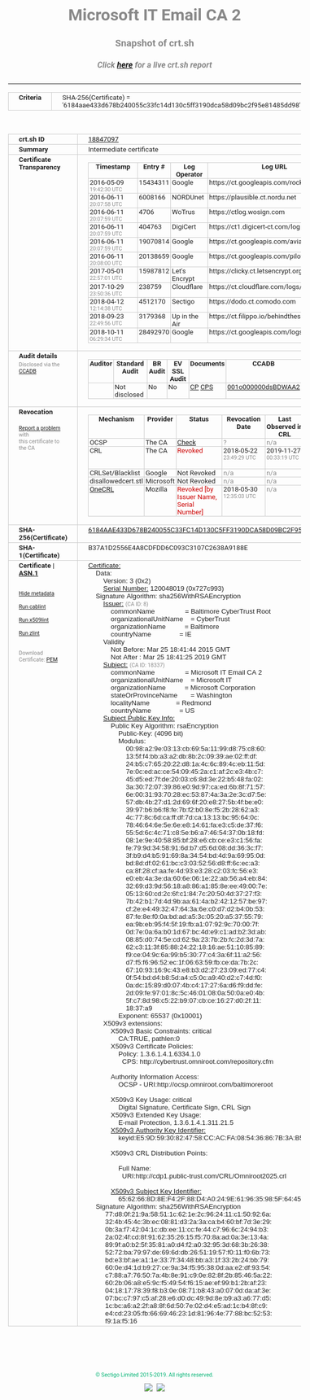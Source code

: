 # Microsoft IT Email CA 2
### Snapshot of crt.sh
##### Click [here](https://crt.sh/?q=6184AAE433D678B240055C33FC14D130C5FF3190DCA58D09BC2F95E81485DD98) for a live crt.sh report

---
<!DOCTYPE HTML PUBLIC "-//W3C//DTD HTML 4.0 Transitional//EN">
<HTML>
<HEAD>
  <META http-equiv="Content-Type" content="text/html; charset=UTF-8">
  <TITLE>crt.sh | 6184aae433d678b240055c33fc14d130c5ff3190dca58d09bc2f95e81485dd98</TITLE>
  <META name="description" content="Free CT Log Certificate Search Tool from Sectigo (formerly Comodo CA)">
  <META name="keywords" content="crt.sh, CT, Certificate Transparency, Certificate Search, SSL Certificate, Sectigo, Comodo CA">
  <LINK href="//fonts.googleapis.com/css?family=Roboto+Mono|Roboto:400,400i,700,700i" rel="stylesheet">
  <STYLE type="text/css">
    a {
      white-space: nowrap;
    }
    body {
      color: #888888;
      font: 12pt Roboto, sans-serif;
      padding-top: 10px;
      text-align: center
    }
    form {
      margin: 0px
    }
    span {
      border-radius: 10px
    }
    span.heading {
      color: #888888;
      font: 12pt Roboto, sans-serif
    }
    span.title {
      background-color: #00B373;
      color: #FFFFFF;
      font: bold 18pt Roboto, sans-serif;
      padding: 0px 5px
    }
    span.text {
      color: #888888;
      font: 10pt Roboto, sans-serif
    }
    span.whiteongrey {
      background-color: #D9D9D6;
      color: #FFFFFF;
      font: bold 18pt Roboto, sans-serif;
      padding: 0px 5px
    }
    table {
      border-collapse: collapse;
      color: #222222;
      font: 10pt Roboto, sans-serif;
      margin-left: auto;
      margin-right: auto
    }
    table.options {
      border: none;
      margin-left: 10px
    }
    td, th {
      border: 1px solid #CCCCCC;
      padding: 0px 2px;
      text-align: left;
      vertical-align: top
    }
    td.outer, th.outer {
      border: 1px solid #CCCCCC;
      padding: 2px 20px;
      text-align: left
    }
    th.heading {
      color: #888888;
      font: bold italic 12pt Roboto, sans-serif;
      padding: 20px 0px 0px;
      text-align: center
    }
    th.options, td.options {
      border: none;
      vertical-align: middle
    }
    td.text {
      font: 10pt "Roboto Mono", sans-serif;
      padding: 2px 20px
    }
    td.heading {
      border: none;
      color: #888888;
      font: 12pt Roboto, sans-serif;
      padding-top: 20px;
      text-align: center
    }
    table.lint td, th {
      text-align: center
    }
    .button {
      background-color: #00B373;
      border-radius: 10px;
      color: #FFFFFF;
      font: bold 13pt Roboto, sans-serif
    }
    .copyright {
      font: 8pt Roboto, sans-serif;
      color: #00B373
    }
    .input {
      border: 1px solid #888888;
      font-weight: bold;
      text-align: center
    }
    .small {
      font: 8pt Roboto, sans-serif;
      color: #888888
    }
    .error {
      background-color: #FFDFDF;
      color: #CC0000;
      font-weight: bold
    }
    .fatal {
      background-color: #0000AA;
      color: #FFFFFF;
      font-weight: bold
    }
    .notice {
      background-color: #FFFFDF;
      color: #606000
    }
    .warning {
      background-color: #FFEFDF;
      color: #DF6000
    }
  </STYLE>
</HEAD>
<BODY>

<TABLE>
  <TR>
    <TH class="outer">Criteria</TH>
    <TD class="outer">SHA-256(Certificate) = '6184aae433d678b240055c33fc14d130c5ff3190dca58d09bc2f95e81485dd98'</TD>
  </TR>
</TABLE>
<BR>
<TABLE>
  <TR>
    <TH class="outer">crt.sh ID</TH>
    <TD class="outer"><A href="?id=18847097">18847097</A></TD>
  </TR>
  <TR>
    <TH class="outer">Summary</TH>
    <TD class="outer">Intermediate certificate</TD>
  </TR>
  <TR>
    <TH class="outer">Certificate<BR>Transparency</TH>
    <TD class="outer">
<TABLE class="options" style="margin-left:0px">
  <TR>
    <TH>Timestamp</TH>
    <TH>Entry #</TH>
    <TH>Log Operator</TH>
    <TH>Log URL</TH>
  </TR>
  <TR>
    <TD>2016-05-09&nbsp; <FONT class="small">19:42:30 UTC</FONT></TD>
    <TD>15434311</TD>
    <TD>Google</TD>
    <TD>https://ct.googleapis.com/rocketeer</TD>
  </TR>
  <TR>
    <TD>2016-06-11&nbsp; <FONT class="small">20:07:58 UTC</FONT></TD>
    <TD>6008166</TD>
    <TD>NORDUnet</TD>
    <TD>https://plausible.ct.nordu.net</TD>
  </TR>
  <TR>
    <TD>2016-06-11&nbsp; <FONT class="small">20:07:59 UTC</FONT></TD>
    <TD>4706</TD>
    <TD>WoTrus</TD>
    <TD>https://ctlog.wosign.com</TD>
  </TR>
  <TR>
    <TD>2016-06-11&nbsp; <FONT class="small">20:07:59 UTC</FONT></TD>
    <TD>404763</TD>
    <TD>DigiCert</TD>
    <TD>https://ct1.digicert-ct.com/log</TD>
  </TR>
  <TR>
    <TD>2016-06-11&nbsp; <FONT class="small">20:07:59 UTC</FONT></TD>
    <TD>19070814</TD>
    <TD>Google</TD>
    <TD>https://ct.googleapis.com/aviator</TD>
  </TR>
  <TR>
    <TD>2016-06-11&nbsp; <FONT class="small">20:08:00 UTC</FONT></TD>
    <TD>20138659</TD>
    <TD>Google</TD>
    <TD>https://ct.googleapis.com/pilot</TD>
  </TR>
  <TR>
    <TD>2017-05-01&nbsp; <FONT class="small">22:57:01 UTC</FONT></TD>
    <TD>15987812</TD>
    <TD>Let's Encrypt</TD>
    <TD>https://clicky.ct.letsencrypt.org</TD>
  </TR>
  <TR>
    <TD>2017-10-29&nbsp; <FONT class="small">23:50:36 UTC</FONT></TD>
    <TD>238759</TD>
    <TD>Cloudflare</TD>
    <TD>https://ct.cloudflare.com/logs/nimbus2019</TD>
  </TR>
  <TR>
    <TD>2018-04-12&nbsp; <FONT class="small">12:14:38 UTC</FONT></TD>
    <TD>4512170</TD>
    <TD>Sectigo</TD>
    <TD>https://dodo.ct.comodo.com</TD>
  </TR>
  <TR>
    <TD>2018-09-23&nbsp; <FONT class="small">22:49:56 UTC</FONT></TD>
    <TD>3179368</TD>
    <TD>Up in the Air</TD>
    <TD>https://ct.filippo.io/behindthesofa</TD>
  </TR>
  <TR>
    <TD>2018-10-11&nbsp; <FONT class="small">06:29:34 UTC</FONT></TD>
    <TD>28492970</TD>
    <TD>Google</TD>
    <TD>https://ct.googleapis.com/logs/argon2019</TD>
  </TR>
</TABLE>
    </TD>
  </TR>
  <TR>
    <TH class="outer">Audit details<BR>
      <DIV class="small" style="padding-top:3px">Disclosed via the
        <A href="//ccadb-public.secure.force.com/mozilla/PublicAllIntermediateCerts" target="_blank">CCADB</A></DIV>
    </TH>
    <TD class="outer">
<TABLE class="options" style="margin-left:0px">
  <TR>
    <TH>Auditor</TH>
    <TH>Standard Audit</TH>
    <TH>BR Audit</TH>
    <TH>EV SSL Audit</TH>
    <TH>Documents</TH>
    <TH>CCADB</TH>
    <TH>Root Owner / Certificate</TH>
  </TR>
  <TR>
    <TD style="vertical-align:middle"></TD>
    <TD>Not disclosed    <TD>No    <TD>No    <TD>
      <A href="https://www.microsoft.com/pki/mscorp/cps/Microsoft%20IT%20PKI%20CP-CPS%20for%20SSL%20Ver%201%203%20January%202015.htm" target="blank">CP</A>
      <A href="https://www.microsoft.com/pki/mscorp/cps/Microsoft%20IT%20PKI%20CP-CPS%20for%20SSL%20Ver%201%203%20January%202015.htm" target="blank">CPS</A>
    </TD>
    <TD><A href="//ccadb.force.com/001o000000dsBDWAA2" target="_blank">001o000000dsBDWAA2</A></TD>
    <TD><A href="/?id=76">DigiCert</A></TD>
  </TR>
</TABLE>
    </TD>
  </TR>
  <TR>
    <TH class="outer">Revocation<BR><BR>
      <DIV class="small" style="padding-top:3px"><A href="?id=18847097&opt=problemreporting">Report a problem</A> with<BR>this certificate to the CA</DIV></TH>
    <TD class="outer">
      <TABLE class="options" style="margin-left:0px">
        <TR>
          <TH>Mechanism</TH>
          <TH>Provider</TH>
          <TH>Status</TH>
          <TH>Revocation Date</TH>
          <TH>Last Observed in CRL</TH>
          <TH>Last Checked <SPAN style="color:#CC0000;vertical-align:middle;font-size:70%;font-weight:normal">(Error)</SPAN></TH>
        </TR>
        <TR>
          <TD>OCSP</TD>
          <TD>The CA</TD>
          <TD><A href="?id=18847097&opt=ocsp">Check</A></TD>
          <TD><SPAN style="color:#888888">?</SPAN></TD>
          <TD><SPAN style="color:#888888">n/a</SPAN></TD>
          <TD><SPAN style="color:#888888">?</SPAN></TD>
        </TR>
        <TR>
          <TD>CRL</TD>
          <TD>The CA</TD>
          <TD><SPAN style="color:#CC0000">Revoked</SPAN></TD><TD>2018-05-22&nbsp; <FONT class="small">23:49:29 UTC</FONT></TD><TD>2019-11-27&nbsp; <FONT class="small">00:33:19 UTC</FONT></TD><TD>2019-12-04&nbsp; <FONT class="small">20:05:09 UTC</FONT></TD>
        </TR>
        <TR>
          <TD>CRLSet/Blacklist</TD>
          <TD>Google</TD>
          <TD>Not Revoked</TD>
          <TD><SPAN style="color:#888888">n/a</SPAN></TD>
          <TD><SPAN style="color:#888888">n/a</SPAN></TD>
          <TD><SPAN style="color:#888888">n/a</SPAN></TD>
        </TR>
        <TR>
          <TD>disallowedcert.stl</TD>
          <TD>Microsoft</TD>
          <TD>Not Revoked</TD>
          <TD><SPAN style="color:#888888">n/a</SPAN></TD>
          <TD><SPAN style="color:#888888">n/a</SPAN></TD>
          <TD><SPAN style="color:#888888">n/a</SPAN></TD>
        </TR>
        <TR>
          <TD><A href="/mozilla-onecrl" target="_blank">OneCRL</A></TD>
          <TD>Mozilla</TD>
          <TD><SPAN style="color:#CC0000">Revoked [by Issuer Name, Serial Number]</SPAN></TD><TD>2018-05-30&nbsp; <FONT class="small">12:35:03 UTC</FONT></TD>
          <TD><SPAN style="color:#888888">n/a</SPAN></TD>
          <TD><SPAN style="color:#888888">n/a</SPAN></TD>
        </TR>
      </TABLE>
    </TD>
  </TR>
  <TR>
    <TH class="outer">SHA-256(Certificate)</TH>
    <TD class="outer"><A href="//censys.io/certificates/6184aae433d678b240055c33fc14d130c5ff3190dca58d09bc2f95e81485dd98">6184AAE433D678B240055C33FC14D130C5FF3190DCA58D09BC2F95E81485DD98</A></TD>
  </TR>
  <TR>
    <TH class="outer">SHA-1(Certificate)</TH>
    <TD class="outer">B37A1D2556E4A8CDFDD6C093C3107C2638A9188E</TD>
  </TR>
  <TR>
    <TH class="outer">Certificate | <A href="?asn1=18847097">ASN.1</A>
      <SPAN class="small"><BR>
      <BR><BR><A href="?id=18847097&opt=nometadata">Hide metadata</A>
      <BR><BR><A href="?id=18847097&opt=cablint">Run cablint</A>
      <BR><BR><A href="?id=18847097&opt=x509lint">Run x509lint</A>
      <BR><BR><A href="?id=18847097&opt=zlint">Run zlint</A>
      <BR><BR><BR>Download Certificate: <A href="?d=18847097">PEM</A>
      </SPAN>
    </TH>
    <TD class="text"><A href="?d=18847097">Certificate:</A><BR>&nbsp;&nbsp;&nbsp;&nbsp;Data:<BR>&nbsp;&nbsp;&nbsp;&nbsp;&nbsp;&nbsp;&nbsp;&nbsp;Version:&nbsp;3&nbsp;(0x2)<BR>&nbsp;&nbsp;&nbsp;&nbsp;&nbsp;&nbsp;&nbsp;&nbsp;<A href="?serial=0727c993">Serial&nbsp;Number:</A>&nbsp;120048019&nbsp;(0x727c993)<BR>&nbsp;&nbsp;&nbsp;&nbsp;Signature&nbsp;Algorithm:&nbsp;sha256WithRSAEncryption<BR>&nbsp;&nbsp;&nbsp;&nbsp;&nbsp;&nbsp;&nbsp;&nbsp;<A href="?caid=8">Issuer:</A> <SPAN class="small">(CA ID: 8)</SPAN><BR>&nbsp;&nbsp;&nbsp;&nbsp;&nbsp;&nbsp;&nbsp;&nbsp;&nbsp;&nbsp;&nbsp;&nbsp;commonName&nbsp;&nbsp;&nbsp;&nbsp;&nbsp;&nbsp;&nbsp;&nbsp;&nbsp;&nbsp;&nbsp;&nbsp;&nbsp;&nbsp;&nbsp;&nbsp;=&nbsp;Baltimore&nbsp;CyberTrust&nbsp;Root<BR>&nbsp;&nbsp;&nbsp;&nbsp;&nbsp;&nbsp;&nbsp;&nbsp;&nbsp;&nbsp;&nbsp;&nbsp;organizationalUnitName&nbsp;&nbsp;&nbsp;&nbsp;=&nbsp;CyberTrust<BR>&nbsp;&nbsp;&nbsp;&nbsp;&nbsp;&nbsp;&nbsp;&nbsp;&nbsp;&nbsp;&nbsp;&nbsp;organizationName&nbsp;&nbsp;&nbsp;&nbsp;&nbsp;&nbsp;&nbsp;&nbsp;&nbsp;&nbsp;=&nbsp;Baltimore<BR>&nbsp;&nbsp;&nbsp;&nbsp;&nbsp;&nbsp;&nbsp;&nbsp;&nbsp;&nbsp;&nbsp;&nbsp;countryName&nbsp;&nbsp;&nbsp;&nbsp;&nbsp;&nbsp;&nbsp;&nbsp;&nbsp;&nbsp;&nbsp;&nbsp;&nbsp;&nbsp;&nbsp;=&nbsp;IE<BR>&nbsp;&nbsp;&nbsp;&nbsp;&nbsp;&nbsp;&nbsp;&nbsp;Validity<BR>&nbsp;&nbsp;&nbsp;&nbsp;&nbsp;&nbsp;&nbsp;&nbsp;&nbsp;&nbsp;&nbsp;&nbsp;Not&nbsp;Before:&nbsp;Mar&nbsp;25&nbsp;18:41:44&nbsp;2015&nbsp;GMT<BR>&nbsp;&nbsp;&nbsp;&nbsp;&nbsp;&nbsp;&nbsp;&nbsp;&nbsp;&nbsp;&nbsp;&nbsp;Not&nbsp;After&nbsp;:&nbsp;Mar&nbsp;25&nbsp;18:41:25&nbsp;2019&nbsp;GMT<BR>&nbsp;&nbsp;&nbsp;&nbsp;&nbsp;&nbsp;&nbsp;&nbsp;<A href="?caid=18337">Subject:</A> <SPAN class="small">(CA ID: 18337)</SPAN><BR>&nbsp;&nbsp;&nbsp;&nbsp;&nbsp;&nbsp;&nbsp;&nbsp;&nbsp;&nbsp;&nbsp;&nbsp;commonName&nbsp;&nbsp;&nbsp;&nbsp;&nbsp;&nbsp;&nbsp;&nbsp;&nbsp;&nbsp;&nbsp;&nbsp;&nbsp;&nbsp;&nbsp;&nbsp;=&nbsp;Microsoft&nbsp;IT&nbsp;Email&nbsp;CA&nbsp;2<BR>&nbsp;&nbsp;&nbsp;&nbsp;&nbsp;&nbsp;&nbsp;&nbsp;&nbsp;&nbsp;&nbsp;&nbsp;organizationalUnitName&nbsp;&nbsp;&nbsp;&nbsp;=&nbsp;Microsoft&nbsp;IT<BR>&nbsp;&nbsp;&nbsp;&nbsp;&nbsp;&nbsp;&nbsp;&nbsp;&nbsp;&nbsp;&nbsp;&nbsp;organizationName&nbsp;&nbsp;&nbsp;&nbsp;&nbsp;&nbsp;&nbsp;&nbsp;&nbsp;&nbsp;=&nbsp;Microsoft&nbsp;Corporation<BR>&nbsp;&nbsp;&nbsp;&nbsp;&nbsp;&nbsp;&nbsp;&nbsp;&nbsp;&nbsp;&nbsp;&nbsp;stateOrProvinceName&nbsp;&nbsp;&nbsp;&nbsp;&nbsp;&nbsp;&nbsp;=&nbsp;Washington<BR>&nbsp;&nbsp;&nbsp;&nbsp;&nbsp;&nbsp;&nbsp;&nbsp;&nbsp;&nbsp;&nbsp;&nbsp;localityName&nbsp;&nbsp;&nbsp;&nbsp;&nbsp;&nbsp;&nbsp;&nbsp;&nbsp;&nbsp;&nbsp;&nbsp;&nbsp;&nbsp;=&nbsp;Redmond<BR>&nbsp;&nbsp;&nbsp;&nbsp;&nbsp;&nbsp;&nbsp;&nbsp;&nbsp;&nbsp;&nbsp;&nbsp;countryName&nbsp;&nbsp;&nbsp;&nbsp;&nbsp;&nbsp;&nbsp;&nbsp;&nbsp;&nbsp;&nbsp;&nbsp;&nbsp;&nbsp;&nbsp;=&nbsp;US<BR>&nbsp;&nbsp;&nbsp;&nbsp;&nbsp;&nbsp;&nbsp;&nbsp;<A href="?spkisha256=092dffe607f6baac76cf7325ed4027fa57ca18460d64bdf6587c98bd2a65ce59">Subject&nbsp;Public&nbsp;Key&nbsp;Info:</A><BR>&nbsp;&nbsp;&nbsp;&nbsp;&nbsp;&nbsp;&nbsp;&nbsp;&nbsp;&nbsp;&nbsp;&nbsp;Public&nbsp;Key&nbsp;Algorithm:&nbsp;rsaEncryption<BR>&nbsp;&nbsp;&nbsp;&nbsp;&nbsp;&nbsp;&nbsp;&nbsp;&nbsp;&nbsp;&nbsp;&nbsp;&nbsp;&nbsp;&nbsp;&nbsp;Public-Key:&nbsp;(4096&nbsp;bit)<BR>&nbsp;&nbsp;&nbsp;&nbsp;&nbsp;&nbsp;&nbsp;&nbsp;&nbsp;&nbsp;&nbsp;&nbsp;&nbsp;&nbsp;&nbsp;&nbsp;Modulus:<BR>&nbsp;&nbsp;&nbsp;&nbsp;&nbsp;&nbsp;&nbsp;&nbsp;&nbsp;&nbsp;&nbsp;&nbsp;&nbsp;&nbsp;&nbsp;&nbsp;&nbsp;&nbsp;&nbsp;&nbsp;00:98:a2:9e:03:13:cb:69:5a:11:99:d8:75:c8:60:<BR>&nbsp;&nbsp;&nbsp;&nbsp;&nbsp;&nbsp;&nbsp;&nbsp;&nbsp;&nbsp;&nbsp;&nbsp;&nbsp;&nbsp;&nbsp;&nbsp;&nbsp;&nbsp;&nbsp;&nbsp;13:5f:f4:bb:a3:a2:db:8b:2c:09:39:ae:02:ff:df:<BR>&nbsp;&nbsp;&nbsp;&nbsp;&nbsp;&nbsp;&nbsp;&nbsp;&nbsp;&nbsp;&nbsp;&nbsp;&nbsp;&nbsp;&nbsp;&nbsp;&nbsp;&nbsp;&nbsp;&nbsp;24:b5:c7:65:20:22:d8:1a:4c:6c:89:4c:eb:11:5d:<BR>&nbsp;&nbsp;&nbsp;&nbsp;&nbsp;&nbsp;&nbsp;&nbsp;&nbsp;&nbsp;&nbsp;&nbsp;&nbsp;&nbsp;&nbsp;&nbsp;&nbsp;&nbsp;&nbsp;&nbsp;7e:0c:ed:ac:ce:54:09:45:2a:c1:af:2c:e3:4b:c7:<BR>&nbsp;&nbsp;&nbsp;&nbsp;&nbsp;&nbsp;&nbsp;&nbsp;&nbsp;&nbsp;&nbsp;&nbsp;&nbsp;&nbsp;&nbsp;&nbsp;&nbsp;&nbsp;&nbsp;&nbsp;45:d5:ed:7f:de:20:03:c6:8d:3e:22:b5:48:fa:02:<BR>&nbsp;&nbsp;&nbsp;&nbsp;&nbsp;&nbsp;&nbsp;&nbsp;&nbsp;&nbsp;&nbsp;&nbsp;&nbsp;&nbsp;&nbsp;&nbsp;&nbsp;&nbsp;&nbsp;&nbsp;3a:30:72:07:39:86:e0:9d:97:ca:ed:6b:8f:71:57:<BR>&nbsp;&nbsp;&nbsp;&nbsp;&nbsp;&nbsp;&nbsp;&nbsp;&nbsp;&nbsp;&nbsp;&nbsp;&nbsp;&nbsp;&nbsp;&nbsp;&nbsp;&nbsp;&nbsp;&nbsp;6e:00:31:93:70:28:ec:53:87:4a:3a:2e:3c:d7:5e:<BR>&nbsp;&nbsp;&nbsp;&nbsp;&nbsp;&nbsp;&nbsp;&nbsp;&nbsp;&nbsp;&nbsp;&nbsp;&nbsp;&nbsp;&nbsp;&nbsp;&nbsp;&nbsp;&nbsp;&nbsp;57:db:4b:27:d1:2d:69:6f:20:e8:27:5b:4f:be:e0:<BR>&nbsp;&nbsp;&nbsp;&nbsp;&nbsp;&nbsp;&nbsp;&nbsp;&nbsp;&nbsp;&nbsp;&nbsp;&nbsp;&nbsp;&nbsp;&nbsp;&nbsp;&nbsp;&nbsp;&nbsp;39:97:b6:b6:f8:fe:7b:f2:b0:8e:f5:2b:28:62:a3:<BR>&nbsp;&nbsp;&nbsp;&nbsp;&nbsp;&nbsp;&nbsp;&nbsp;&nbsp;&nbsp;&nbsp;&nbsp;&nbsp;&nbsp;&nbsp;&nbsp;&nbsp;&nbsp;&nbsp;&nbsp;4c:77:8c:6d:ca:ff:df:7d:ca:13:13:bc:95:64:0c:<BR>&nbsp;&nbsp;&nbsp;&nbsp;&nbsp;&nbsp;&nbsp;&nbsp;&nbsp;&nbsp;&nbsp;&nbsp;&nbsp;&nbsp;&nbsp;&nbsp;&nbsp;&nbsp;&nbsp;&nbsp;78:46:64:6e:5e:6e:e8:14:61:fa:e3:c5:de:37:f6:<BR>&nbsp;&nbsp;&nbsp;&nbsp;&nbsp;&nbsp;&nbsp;&nbsp;&nbsp;&nbsp;&nbsp;&nbsp;&nbsp;&nbsp;&nbsp;&nbsp;&nbsp;&nbsp;&nbsp;&nbsp;55:5d:6c:4c:71:c8:5e:b6:a7:46:54:37:0b:18:fd:<BR>&nbsp;&nbsp;&nbsp;&nbsp;&nbsp;&nbsp;&nbsp;&nbsp;&nbsp;&nbsp;&nbsp;&nbsp;&nbsp;&nbsp;&nbsp;&nbsp;&nbsp;&nbsp;&nbsp;&nbsp;08:1e:9e:40:58:85:bf:28:e6:cb:ce:e3:c1:56:fa:<BR>&nbsp;&nbsp;&nbsp;&nbsp;&nbsp;&nbsp;&nbsp;&nbsp;&nbsp;&nbsp;&nbsp;&nbsp;&nbsp;&nbsp;&nbsp;&nbsp;&nbsp;&nbsp;&nbsp;&nbsp;fe:79:9d:34:58:91:6d:b7:d5:6d:08:dd:36:3c:f7:<BR>&nbsp;&nbsp;&nbsp;&nbsp;&nbsp;&nbsp;&nbsp;&nbsp;&nbsp;&nbsp;&nbsp;&nbsp;&nbsp;&nbsp;&nbsp;&nbsp;&nbsp;&nbsp;&nbsp;&nbsp;3f:b9:d4:b5:91:69:8a:34:54:bd:4d:9a:69:95:0d:<BR>&nbsp;&nbsp;&nbsp;&nbsp;&nbsp;&nbsp;&nbsp;&nbsp;&nbsp;&nbsp;&nbsp;&nbsp;&nbsp;&nbsp;&nbsp;&nbsp;&nbsp;&nbsp;&nbsp;&nbsp;bd:8d:df:02:61:bc:c3:03:52:56:d8:ff:6c:ec:a3:<BR>&nbsp;&nbsp;&nbsp;&nbsp;&nbsp;&nbsp;&nbsp;&nbsp;&nbsp;&nbsp;&nbsp;&nbsp;&nbsp;&nbsp;&nbsp;&nbsp;&nbsp;&nbsp;&nbsp;&nbsp;ca:8f:28:cf:aa:fe:4d:93:e3:28:c2:03:fc:56:e3:<BR>&nbsp;&nbsp;&nbsp;&nbsp;&nbsp;&nbsp;&nbsp;&nbsp;&nbsp;&nbsp;&nbsp;&nbsp;&nbsp;&nbsp;&nbsp;&nbsp;&nbsp;&nbsp;&nbsp;&nbsp;e0:eb:4a:3e:da:60:6e:06:1e:22:ab:56:a4:eb:84:<BR>&nbsp;&nbsp;&nbsp;&nbsp;&nbsp;&nbsp;&nbsp;&nbsp;&nbsp;&nbsp;&nbsp;&nbsp;&nbsp;&nbsp;&nbsp;&nbsp;&nbsp;&nbsp;&nbsp;&nbsp;32:69:d3:9d:56:18:a8:86:a1:85:8e:ee:49:00:7e:<BR>&nbsp;&nbsp;&nbsp;&nbsp;&nbsp;&nbsp;&nbsp;&nbsp;&nbsp;&nbsp;&nbsp;&nbsp;&nbsp;&nbsp;&nbsp;&nbsp;&nbsp;&nbsp;&nbsp;&nbsp;05:13:60:cd:2c:6f:c1:84:7c:20:50:4d:37:27:f3:<BR>&nbsp;&nbsp;&nbsp;&nbsp;&nbsp;&nbsp;&nbsp;&nbsp;&nbsp;&nbsp;&nbsp;&nbsp;&nbsp;&nbsp;&nbsp;&nbsp;&nbsp;&nbsp;&nbsp;&nbsp;7b:42:b1:7d:4d:9b:aa:61:4a:b2:42:12:57:be:97:<BR>&nbsp;&nbsp;&nbsp;&nbsp;&nbsp;&nbsp;&nbsp;&nbsp;&nbsp;&nbsp;&nbsp;&nbsp;&nbsp;&nbsp;&nbsp;&nbsp;&nbsp;&nbsp;&nbsp;&nbsp;cf:2e:e4:49:32:47:64:3a:6e:c0:d7:d2:b4:0b:53:<BR>&nbsp;&nbsp;&nbsp;&nbsp;&nbsp;&nbsp;&nbsp;&nbsp;&nbsp;&nbsp;&nbsp;&nbsp;&nbsp;&nbsp;&nbsp;&nbsp;&nbsp;&nbsp;&nbsp;&nbsp;87:fe:8e:f0:0a:bd:ad:a5:3c:05:20:a5:37:55:79:<BR>&nbsp;&nbsp;&nbsp;&nbsp;&nbsp;&nbsp;&nbsp;&nbsp;&nbsp;&nbsp;&nbsp;&nbsp;&nbsp;&nbsp;&nbsp;&nbsp;&nbsp;&nbsp;&nbsp;&nbsp;ea:9b:eb:95:f4:5f:19:fb:a1:07:92:9c:70:00:7f:<BR>&nbsp;&nbsp;&nbsp;&nbsp;&nbsp;&nbsp;&nbsp;&nbsp;&nbsp;&nbsp;&nbsp;&nbsp;&nbsp;&nbsp;&nbsp;&nbsp;&nbsp;&nbsp;&nbsp;&nbsp;0d:7e:0a:6a:b0:1d:67:bc:4d:e9:c1:ad:b2:3d:ab:<BR>&nbsp;&nbsp;&nbsp;&nbsp;&nbsp;&nbsp;&nbsp;&nbsp;&nbsp;&nbsp;&nbsp;&nbsp;&nbsp;&nbsp;&nbsp;&nbsp;&nbsp;&nbsp;&nbsp;&nbsp;08:85:d0:74:5e:cd:62:9a:23:7b:2b:fc:2d:3d:7a:<BR>&nbsp;&nbsp;&nbsp;&nbsp;&nbsp;&nbsp;&nbsp;&nbsp;&nbsp;&nbsp;&nbsp;&nbsp;&nbsp;&nbsp;&nbsp;&nbsp;&nbsp;&nbsp;&nbsp;&nbsp;62:c3:11:3f:85:88:24:22:18:16:ae:51:10:85:89:<BR>&nbsp;&nbsp;&nbsp;&nbsp;&nbsp;&nbsp;&nbsp;&nbsp;&nbsp;&nbsp;&nbsp;&nbsp;&nbsp;&nbsp;&nbsp;&nbsp;&nbsp;&nbsp;&nbsp;&nbsp;f9:ce:04:9c:6a:99:b5:30:77:c4:3a:6f:11:a2:56:<BR>&nbsp;&nbsp;&nbsp;&nbsp;&nbsp;&nbsp;&nbsp;&nbsp;&nbsp;&nbsp;&nbsp;&nbsp;&nbsp;&nbsp;&nbsp;&nbsp;&nbsp;&nbsp;&nbsp;&nbsp;d7:f5:f6:96:52:ec:1f:06:63:59:fb:ce:da:7b:2c:<BR>&nbsp;&nbsp;&nbsp;&nbsp;&nbsp;&nbsp;&nbsp;&nbsp;&nbsp;&nbsp;&nbsp;&nbsp;&nbsp;&nbsp;&nbsp;&nbsp;&nbsp;&nbsp;&nbsp;&nbsp;67:10:93:16:9c:43:e8:b3:d2:27:23:09:ed:77:c4:<BR>&nbsp;&nbsp;&nbsp;&nbsp;&nbsp;&nbsp;&nbsp;&nbsp;&nbsp;&nbsp;&nbsp;&nbsp;&nbsp;&nbsp;&nbsp;&nbsp;&nbsp;&nbsp;&nbsp;&nbsp;0f:54:bd:d4:b8:5d:a4:c5:0c:a9:40:d2:c7:4d:f0:<BR>&nbsp;&nbsp;&nbsp;&nbsp;&nbsp;&nbsp;&nbsp;&nbsp;&nbsp;&nbsp;&nbsp;&nbsp;&nbsp;&nbsp;&nbsp;&nbsp;&nbsp;&nbsp;&nbsp;&nbsp;0a:dc:15:89:d0:07:4b:c4:17:27:6a:d6:f9:dd:fe:<BR>&nbsp;&nbsp;&nbsp;&nbsp;&nbsp;&nbsp;&nbsp;&nbsp;&nbsp;&nbsp;&nbsp;&nbsp;&nbsp;&nbsp;&nbsp;&nbsp;&nbsp;&nbsp;&nbsp;&nbsp;2d:09:fe:97:01:8c:5c:46:01:08:0a:50:0a:e0:4b:<BR>&nbsp;&nbsp;&nbsp;&nbsp;&nbsp;&nbsp;&nbsp;&nbsp;&nbsp;&nbsp;&nbsp;&nbsp;&nbsp;&nbsp;&nbsp;&nbsp;&nbsp;&nbsp;&nbsp;&nbsp;5f:c7:8d:98:c5:22:b9:07:cb:ce:16:27:d0:2f:11:<BR>&nbsp;&nbsp;&nbsp;&nbsp;&nbsp;&nbsp;&nbsp;&nbsp;&nbsp;&nbsp;&nbsp;&nbsp;&nbsp;&nbsp;&nbsp;&nbsp;&nbsp;&nbsp;&nbsp;&nbsp;18:37:a9<BR>&nbsp;&nbsp;&nbsp;&nbsp;&nbsp;&nbsp;&nbsp;&nbsp;&nbsp;&nbsp;&nbsp;&nbsp;&nbsp;&nbsp;&nbsp;&nbsp;Exponent:&nbsp;65537&nbsp;(0x10001)<BR>&nbsp;&nbsp;&nbsp;&nbsp;&nbsp;&nbsp;&nbsp;&nbsp;X509v3&nbsp;extensions:<BR>&nbsp;&nbsp;&nbsp;&nbsp;&nbsp;&nbsp;&nbsp;&nbsp;&nbsp;&nbsp;&nbsp;&nbsp;X509v3&nbsp;Basic&nbsp;Constraints:&nbsp;critical<BR>&nbsp;&nbsp;&nbsp;&nbsp;&nbsp;&nbsp;&nbsp;&nbsp;&nbsp;&nbsp;&nbsp;&nbsp;&nbsp;&nbsp;&nbsp;&nbsp;CA:TRUE,&nbsp;pathlen:0<BR>&nbsp;&nbsp;&nbsp;&nbsp;&nbsp;&nbsp;&nbsp;&nbsp;&nbsp;&nbsp;&nbsp;&nbsp;X509v3&nbsp;Certificate&nbsp;Policies:&nbsp;<BR>&nbsp;&nbsp;&nbsp;&nbsp;&nbsp;&nbsp;&nbsp;&nbsp;&nbsp;&nbsp;&nbsp;&nbsp;&nbsp;&nbsp;&nbsp;&nbsp;Policy:&nbsp;1.3.6.1.4.1.6334.1.0<BR>&nbsp;&nbsp;&nbsp;&nbsp;&nbsp;&nbsp;&nbsp;&nbsp;&nbsp;&nbsp;&nbsp;&nbsp;&nbsp;&nbsp;&nbsp;&nbsp;&nbsp;&nbsp;CPS:&nbsp;http://cybertrust.omniroot.com/repository.cfm<BR><BR>&nbsp;&nbsp;&nbsp;&nbsp;&nbsp;&nbsp;&nbsp;&nbsp;&nbsp;&nbsp;&nbsp;&nbsp;Authority&nbsp;Information&nbsp;Access:&nbsp;<BR>&nbsp;&nbsp;&nbsp;&nbsp;&nbsp;&nbsp;&nbsp;&nbsp;&nbsp;&nbsp;&nbsp;&nbsp;&nbsp;&nbsp;&nbsp;&nbsp;OCSP&nbsp;-&nbsp;URI:http://ocsp.omniroot.com/baltimoreroot<BR><BR>&nbsp;&nbsp;&nbsp;&nbsp;&nbsp;&nbsp;&nbsp;&nbsp;&nbsp;&nbsp;&nbsp;&nbsp;X509v3&nbsp;Key&nbsp;Usage:&nbsp;critical<BR>&nbsp;&nbsp;&nbsp;&nbsp;&nbsp;&nbsp;&nbsp;&nbsp;&nbsp;&nbsp;&nbsp;&nbsp;&nbsp;&nbsp;&nbsp;&nbsp;Digital&nbsp;Signature,&nbsp;Certificate&nbsp;Sign,&nbsp;CRL&nbsp;Sign<BR>&nbsp;&nbsp;&nbsp;&nbsp;&nbsp;&nbsp;&nbsp;&nbsp;&nbsp;&nbsp;&nbsp;&nbsp;X509v3&nbsp;Extended&nbsp;Key&nbsp;Usage:&nbsp;<BR>&nbsp;&nbsp;&nbsp;&nbsp;&nbsp;&nbsp;&nbsp;&nbsp;&nbsp;&nbsp;&nbsp;&nbsp;&nbsp;&nbsp;&nbsp;&nbsp;E-mail&nbsp;Protection,&nbsp;1.3.6.1.4.1.311.21.5<BR>&nbsp;&nbsp;&nbsp;&nbsp;&nbsp;&nbsp;&nbsp;&nbsp;&nbsp;&nbsp;&nbsp;&nbsp;<A href="?ski=e59d5930824758ccacfa085436867b3ab5044df0">X509v3&nbsp;Authority&nbsp;Key&nbsp;Identifier:</A><BR>&nbsp;&nbsp;&nbsp;&nbsp;&nbsp;&nbsp;&nbsp;&nbsp;&nbsp;&nbsp;&nbsp;&nbsp;&nbsp;&nbsp;&nbsp;&nbsp;keyid:E5:9D:59:30:82:47:58:CC:AC:FA:08:54:36:86:7B:3A:B5:04:4D:F0<BR><BR>&nbsp;&nbsp;&nbsp;&nbsp;&nbsp;&nbsp;&nbsp;&nbsp;&nbsp;&nbsp;&nbsp;&nbsp;X509v3&nbsp;CRL&nbsp;Distribution&nbsp;Points:&nbsp;<BR><BR>&nbsp;&nbsp;&nbsp;&nbsp;&nbsp;&nbsp;&nbsp;&nbsp;&nbsp;&nbsp;&nbsp;&nbsp;&nbsp;&nbsp;&nbsp;&nbsp;Full&nbsp;Name:<BR>&nbsp;&nbsp;&nbsp;&nbsp;&nbsp;&nbsp;&nbsp;&nbsp;&nbsp;&nbsp;&nbsp;&nbsp;&nbsp;&nbsp;&nbsp;&nbsp;&nbsp;&nbsp;URI:http://cdp1.public-trust.com/CRL/Omniroot2025.crl<BR><BR>&nbsp;&nbsp;&nbsp;&nbsp;&nbsp;&nbsp;&nbsp;&nbsp;&nbsp;&nbsp;&nbsp;&nbsp;<A href="?ski=6562668d8ef42f88d4a0249e619635985f644542">X509v3&nbsp;Subject&nbsp;Key&nbsp;Identifier:</A><BR>&nbsp;&nbsp;&nbsp;&nbsp;&nbsp;&nbsp;&nbsp;&nbsp;&nbsp;&nbsp;&nbsp;&nbsp;&nbsp;&nbsp;&nbsp;&nbsp;65:62:66:8D:8E:F4:2F:88:D4:A0:24:9E:61:96:35:98:5F:64:45:42<BR>&nbsp;&nbsp;&nbsp;&nbsp;Signature&nbsp;Algorithm:&nbsp;sha256WithRSAEncryption<BR>&nbsp;&nbsp;&nbsp;&nbsp;&nbsp;&nbsp;&nbsp;&nbsp;&nbsp;77:d8:0f:21:9a:58:51:1c:62:1e:2c:96:24:11:c1:50:92:6a:<BR>&nbsp;&nbsp;&nbsp;&nbsp;&nbsp;&nbsp;&nbsp;&nbsp;&nbsp;32:4b:45:4c:3b:ec:08:81:d3:2a:3a:ca:b4:60:bf:7d:3e:29:<BR>&nbsp;&nbsp;&nbsp;&nbsp;&nbsp;&nbsp;&nbsp;&nbsp;&nbsp;0b:3a:f7:42:04:1c:db:ee:11:cc:fe:44:c7:96:6c:24:94:b3:<BR>&nbsp;&nbsp;&nbsp;&nbsp;&nbsp;&nbsp;&nbsp;&nbsp;&nbsp;2a:02:4f:cd:8f:91:62:35:26:15:f5:70:8a:ad:0a:3e:13:4a:<BR>&nbsp;&nbsp;&nbsp;&nbsp;&nbsp;&nbsp;&nbsp;&nbsp;&nbsp;89:9f:a0:b2:5f:35:81:a0:d4:f2:a0:32:95:3d:68:3b:26:38:<BR>&nbsp;&nbsp;&nbsp;&nbsp;&nbsp;&nbsp;&nbsp;&nbsp;&nbsp;52:72:ba:79:97:de:69:6d:db:26:51:19:57:f0:11:f0:6b:73:<BR>&nbsp;&nbsp;&nbsp;&nbsp;&nbsp;&nbsp;&nbsp;&nbsp;&nbsp;bd:e3:bf:ae:a1:1e:33:7f:34:48:bb:a3:1f:33:2b:24:bb:79:<BR>&nbsp;&nbsp;&nbsp;&nbsp;&nbsp;&nbsp;&nbsp;&nbsp;&nbsp;60:0e:d4:1d:b9:27:ce:9a:34:f5:95:38:0d:aa:e2:df:93:54:<BR>&nbsp;&nbsp;&nbsp;&nbsp;&nbsp;&nbsp;&nbsp;&nbsp;&nbsp;c7:88:a7:76:50:7a:4b:8e:91:c9:0e:82:8f:2b:85:46:5a:22:<BR>&nbsp;&nbsp;&nbsp;&nbsp;&nbsp;&nbsp;&nbsp;&nbsp;&nbsp;60:2b:06:a8:e5:9c:f5:49:54:f6:15:ae:ef:99:b1:2b:af:23:<BR>&nbsp;&nbsp;&nbsp;&nbsp;&nbsp;&nbsp;&nbsp;&nbsp;&nbsp;04:18:17:78:39:f8:b3:0e:08:71:b8:43:a0:07:0d:da:af:3e:<BR>&nbsp;&nbsp;&nbsp;&nbsp;&nbsp;&nbsp;&nbsp;&nbsp;&nbsp;07:bc:c7:97:c5:af:28:e6:d0:dc:49:9d:8e:b9:a3:a6:77:d5:<BR>&nbsp;&nbsp;&nbsp;&nbsp;&nbsp;&nbsp;&nbsp;&nbsp;&nbsp;1c:bc:a6:a2:2f:a8:8f:6d:50:7e:02:d4:e5:ad:1c:b4:8f:c9:<BR>&nbsp;&nbsp;&nbsp;&nbsp;&nbsp;&nbsp;&nbsp;&nbsp;&nbsp;e4:cd:23:05:fb:66:69:46:23:1d:81:96:4e:77:88:bc:52:53:<BR>&nbsp;&nbsp;&nbsp;&nbsp;&nbsp;&nbsp;&nbsp;&nbsp;&nbsp;f9:1a:f5:16<BR>    </TD>
  </TR>
</TABLE>

  <BR><BR><BR>

  <P class="copyright">&copy; Sectigo Limited 2015-2019. All rights reserved.</P>
  <DIV>
    <A href="https://sectigo.com/"><IMG src="/sectigo_s.png"></A>
    &nbsp;<A href="https://github.com/crtsh"><IMG src="/GitHub-Mark-32px.png"></A>
  </DIV>
</BODY>
</HTML>
